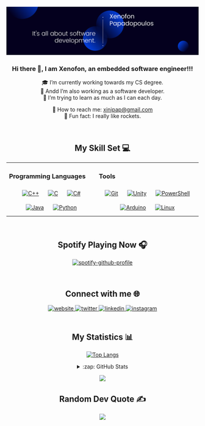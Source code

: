 ![Banner](https://github.com/GRxeno/GRxeno/blob/main/Banner.png?raw=true)

### <div align="center">Hi there 👋, I am Xenofon, an embedded software engineer!!! </div>

<div align="center">

 :mortar_board: I’m currently working towards my CS degree. <br/>
 :office: Andd I’m also working as a software developer.<br/>
 :raising_hand: I’m trying to learn as much as I can each day.<br/>

 :e-mail: How to reach me: xinipap@gmail.com <br/>
 :rocket: Fun fact: I really like rockets.<br/>

</div>

<br/>

## <div align="center"> My Skill Set 💻 </div>

<div align="center">

<table><tr><td valign="top">

### Programming Languages  
<div align="center">  
<a href="https://www.cplusplus.com/" target="_blank"><img style="margin: 10px" src="https://profilinator.rishav.dev/skills-assets/cplusplus-original.svg" alt="C++" height="50" /></a>  
<a href="https://www.cprogramming.com/" target="_blank"><img style="margin: 10px" src="https://profilinator.rishav.dev/skills-assets/c-original.svg" alt="C" height="50" /></a>  
<a href="https://docs.microsoft.com/en-us/dotnet/csharp/" target="_blank"><img style="margin: 10px" src="https://profilinator.rishav.dev/skills-assets/csharp-original.svg" alt="C#" height="50" /></a>  
<a href="https://www.java.com/" target="_blank"><img style="margin: 10px" src="https://profilinator.rishav.dev/skills-assets/java-original-wordmark.svg" alt="Java" height="50" /></a>  
<a href="https://www.python.org/" target="_blank"><img style="margin: 10px" src="https://profilinator.rishav.dev/skills-assets/python-original.svg" alt="Python" height="50" /></a>  
</div>

</td><td valign="top">

### Tools
  
<div align="center">  
<a href="https://github.com/" target="_blank"><img style="margin: 10px" src="https://profilinator.rishav.dev/skills-assets/git-scm-icon.svg" alt="Git" height="50" /></a>  
<a href="https://unity.com/" target="_blank"><img style="margin: 10px" src="https://profilinator.rishav.dev/skills-assets/unity.png" alt="Unity" height="50" /></a>  
<a href="https://docs.microsoft.com/en-us/powershell/" target="_blank"><img style="margin: 10px" src="https://profilinator.rishav.dev/skills-assets/powershell.png" alt="PowerShell" height="50" /></a>  
<a href="https://www.arduino.cc/" target="_blank"><img style="margin: 10px" src="https://profilinator.rishav.dev/skills-assets/arduino.png" alt="Arduino" height="50" /></a>  
<a href="https://www.linux.org/" target="_blank"><img style="margin: 10px" src="https://profilinator.rishav.dev/skills-assets/linux-original.svg" alt="Linux" height="50" /></a>  
</div>

</td></tr></table></div>

<br/>

## <div align="center"> Spotify Playing Now 🎧 </div>
<div align="center">

[![spotify-github-profile](https://spotify-github-profile.vercel.app/api/view?uid=11186068150&cover_image=true&theme=default&show_offline=true&bar_color=53b14f&bar_color_cover=true)](https://spotify-github-profile.vercel.app/api/view?uid=11186068150&redirect=true) </div>

<br/>

## <div align="center"> Connect with me 🌐 </div>
<div align="center">
<a href="https://grxeno.github.io/Portfolio/" target="_blank">
<img src=https://img.shields.io/badge/portfolio-%2308090A.svg?&style=for-the-badge&logo=googleearth&logoColor=white alt=website style="margin-bottom: 5px;" />
</a>
<a href="https://twitter.com/xeno_pap" target="_blank">
<img src=https://img.shields.io/badge/twitter-%2300acee.svg?&style=for-the-badge&logo=twitter&logoColor=white alt=twitter style="margin-bottom: 5px;" />
</a>
<a href="https://www.linkedin.com/in/xenopap" target="_blank">
<img src=https://img.shields.io/badge/linkedin-%231E77B5.svg?&style=for-the-badge&logo=linkedin&logoColor=white alt=linkedin style="margin-bottom: 5px;" />
</a>
<a href="https://www.instagram.com/xeno_pap" target="_blank">
<img src=https://img.shields.io/badge/instagram-%23000000.svg?&style=for-the-badge&logo=instagram&logoColor=white alt=instagram style="margin-bottom: 5px;" />
</a>  
</div>  
  
<br/>

## <div align="center"> My Statistics 📊 </div>
<div align="center">

[![Top Langs](https://github-readme-stats-seven-tan.vercel.app/api/top-langs/?username=GRxeno&theme=dracula)](https://github.com/grxeno/github-readme-stats)

<details>
<summary>:zap: GitHub Stats</summary>

<img align="center" alt="GRxeno's GitHub Stats" src="https://github-readme-stats-seven-tan.vercel.app/api?username=GRxeno&show_icons=true&hide_border=true&theme=dracula&include_all_commits=true"/><br/>

</details>

</div>  

<div align="center">

[![](https://visitcount.itsvg.in/api?id=GRxeno&icon=3&color=6)](https://visitcount.itsvg.in)

</div>  

## <div align="center"> Random Dev Quote ✍️ </div>

<div align="center">

![](https://quotes-github-readme.vercel.app/api?type=horizontal&theme=tokyonight)

</div>  
